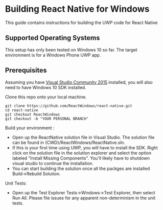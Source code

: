 # Building React Native for Windows

This guide contains instructions for building the UWP code for React Native

## Supported Operating Systems

This setup has only been tested on Windows 10 so far. The target environment is for a Windows Phone UWP app.  

## Prerequisites

Assuming you have [Visual Studio Community 2015](https://www.visualstudio.com/en-us/products/visual-studio-community-vs.aspx) installed, you will also need to have Windows 10 SDK installed. 

Clone this repo onto your local machine.
```
git clone https://github.com/ReactWindows/react-native.git
cd react-native
git checkout ReactWindows
git checkout -b "YOUR PERSONAL BRANCH"
```

Build your environment :

- Open up the ReactNative solution file in Visual Studio. The solution file can be found in {CWD}/ReactWindows/ReactNative.sln.
- If this is your first time using UWP, you will have to install the SDK. Right click on the solution file in the solution explorer and select the option labeled "Install Missing Components". You'll likely have to shutdown visual studio to continue the installation.
- You can start building the solution once all the packges are installed Build->Rebuild Solution. 

Unit Tests:

- Open up the Test Explorer Tests->Windows->Test Explorer, then select Run All. Please file issues for any apparent non-determinism in the unit tests.
